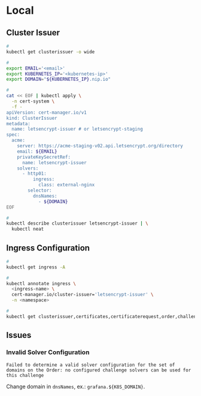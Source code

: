 # Local

## Cluster Issuer

```sh
#
kubectl get clusterissuer -o wide

#
export EMAIL='<email>'
export KUBERNETES_IP='<kubernetes-ip>'
export DOMAIN="${KUBERNETES_IP}.nip.io"

#
cat << EOF | kubectl apply \
  -n cert-system \
  -f -
apiVersion: cert-manager.io/v1
kind: ClusterIssuer
metadata:
  name: letsencrypt-issuer # or letsencrypt-staging
spec:
  acme:
    server: https://acme-staging-v02.api.letsencrypt.org/directory
    email: ${EMAIL}
    privateKeySecretRef:
      name: letsencrypt-issuer
    solvers:
      - http01:
          ingress:
            class: external-nginx
        selector:
          dnsNames:
            - ${DOMAIN}
EOF

#
kubectl describe clusterissuer letsencrypt-issuer | \
  kubectl neat
```

## Ingress Configuration

```sh
#
kubectl get ingress -A

#
kubectl annotate ingress \
  <ingress-name> \
  cert-manager.io/cluster-issuer='letsencrypt-issuer' \
  -n <namespace>

#
kubectl get clusterissuer,certificates,certificaterequest,order,challenge -A
```

## Issues

### Invalid Solver Configuration

```log
Failed to determine a valid solver configuration for the set of domains on the Order: no configured challenge solvers can be used for this challenge
```

Change domain in `dnsNames`, ex.: `grafana.${K8S_DOMAIN}`.
